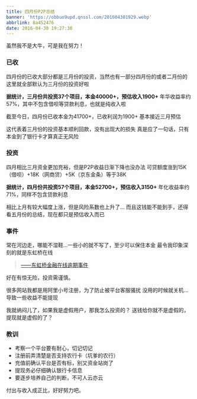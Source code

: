 ```yaml
---
title: 四月份P2P总结
banner: 'https://obbuo9upd.qnssl.com/201604301929.webp'
abbrlink: 8a452476
date: 2016-04-30 19:27:30
---
```

虽然我不是大牛，可是我在努力！

<!--more-->

### 已收

四月份的已收大部分都是三月份的投资，当然也有一部分四月份的或者二月份的
这里就全部默认为三月份的投资好啦

**据统计，三月份共投资37个项目，本金40000+，预估收入1900+**
年华收益率约57%，其中不包含借呗等贷款利息，也就是纯收入啦

截至今日，四月份已收本金为41700+，已收利润为1900+
基本接近三月预估

这代表着三月份的投资基本顺利回款，没有出现大的损失
真是应了一句话，只有本金到了银行卡才算真正无风险

### 投资

四月相比三月资金更加充裕，但是P2P收益日渐下降也没办法
可贷额度涨到15K（借呗）+18K（网商贷）+5K（京东金条）等于38K

**据统计，四月份共投资57个项目，本金52700+，预估收入3150+**
年化收益率约71%，同样不包含贷款利息

相比上月有较大幅度上涨，但是风险系数也上升了...
而且这钱能不能到手，还得看五月份的总结，现在都只是预估收入而已


### 事件

常在河边走，哪能不湿鞋...一些小的就不写了，至少可以保住本金
最令我印象深刻的就是东虹桥在线

> [——东虹桥金融在线逾期事件](https://www.tiexo.cn/drzx/)

好在有惊无险，投资需谨慎。

很多网站我都是用阿里小号注册，为了防止被平台客服骚扰
没用的时候就关机...导致一些收益不能提现

我就纳闷儿了，如果我是虚假用户，那我怎么投资的？
送钱给你就不是虚假的，提现就是虚假的了？

### 教训

- 考察一个平台要有耐心，切记切记
- 注册前弄清楚是否支持农行卡（坑爹的农行）
- 充值前确认平台是否有标，别又资金站岗了
- 提现务必仔细确认银行卡信息
- 要逐步培养自己的判断，不可人云亦云

付出与收入成正比，好好努力吧。
